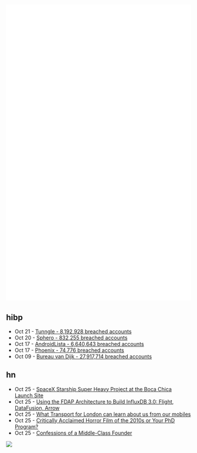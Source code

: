 ![Metrics](https://raw.githubusercontent.com/phixion/phixion/master/metrics.svg)

## hibp

<!--
for https://github.com/phixion/phixion/blob/main/.github/workflows/feeds.yml
-->
<!--START_SECTION:haveibeenpwnd-->
- Oct 21 - [Tunngle - 8,192,928 breached accounts](https://haveibeenpwned.com/PwnedWebsites#Tunngle)
- Oct 20 - [Sphero - 832,255 breached accounts](https://haveibeenpwned.com/PwnedWebsites#Sphero)
- Oct 17 - [AndroidLista - 6,640,643 breached accounts](https://haveibeenpwned.com/PwnedWebsites#AndroidLista)
- Oct 17 - [Phoenix - 74,776 breached accounts](https://haveibeenpwned.com/PwnedWebsites#Phoenix)
- Oct 09 - [Bureau van Dijk - 27,917,714 breached accounts](https://haveibeenpwned.com/PwnedWebsites#BVD)
<!--END_SECTION:haveibeenpwnd-->

## hn

<!--
for https://github.com/phixion/phixion/blob/main/.github/workflows/feeds.yml
-->
<!--START_SECTION:hn-->
- Oct 25 - [SpaceX Starship Super Heavy Project at the Boca Chica Launch Site](https://www.faa.gov/space/stakeholder_engagement/spacex_starship)
- Oct 25 - [Using the FDAP Architecture to Build InfluxDB 3.0: Flight, DataFusion, Arrow](https://www.influxdata.com/blog/flight-datafusion-arrow-parquet-fdap-architecture-influxdb/)
- Oct 25 - [What Transport for London can learn about us from our mobiles](https://takes.jamesomalley.co.uk/p/its-crazy-how-much-transport-for)
- Oct 25 - [Critically Acclaimed Horror Film of the 2010s or Your PhD Program?](https://www.mcsweeneys.net/articles/critically-acclaimed-horror-film-of-the-2010s-or-your-phd-program)
- Oct 25 - [Confessions of a Middle-Class Founder](https://nymag.com/intelligencer/article/venture-capital-backed-startup-founder-confessions.html)
<!--END_SECTION:hn-->

<!--
for https://yhype.me
-->
![](https://hit.yhype.me/github/profile?user_id=13013670)
